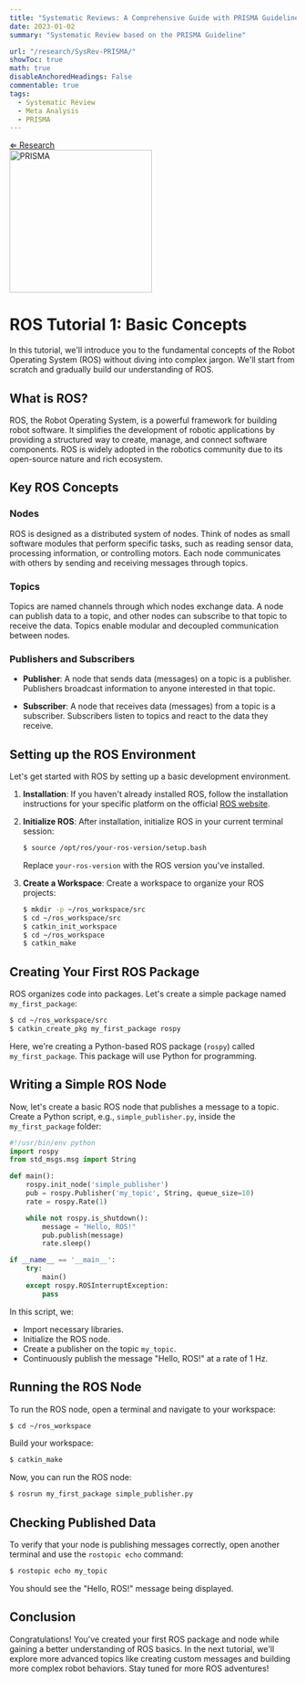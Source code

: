 ```yaml
---
title: "Systematic Reviews: A Comprehensive Guide with PRISMA Guideline"
date: 2023-01-02
summary: "Systematic Review based on the PRISMA Guideline"

url: "/research/SysRev-PRISMA/"
showToc: true
math: true
disableAnchoredHeadings: False
commentable: true
tags:
  - Systematic Review
  - Meta Analysis
  - PRISMA
---
```

[&lArr; Research](/research/)
<img src="/PRISMA.png" alt="PRISMA" style="width:250px;display: block;" >
</div>

# ROS Tutorial 1: Basic Concepts 

In this tutorial, we'll introduce you to the fundamental concepts of the Robot Operating System (ROS) without diving into complex jargon. We'll start from scratch and gradually build our understanding of ROS.


## What is ROS?

ROS, the Robot Operating System, is a powerful framework for building robot software. It simplifies the development of robotic applications by providing a structured way to create, manage, and connect software components. ROS is widely adopted in the robotics community due to its open-source nature and rich ecosystem.

## Key ROS Concepts

### Nodes

ROS is designed as a distributed system of nodes. Think of nodes as small software modules that perform specific tasks, such as reading sensor data, processing information, or controlling motors. Each node communicates with others by sending and receiving messages through topics.

### Topics

Topics are named channels through which nodes exchange data. A node can publish data to a topic, and other nodes can subscribe to that topic to receive the data. Topics enable modular and decoupled communication between nodes.

### Publishers and Subscribers

- **Publisher**: A node that sends data (messages) on a topic is a publisher. Publishers broadcast information to anyone interested in that topic.

- **Subscriber**: A node that receives data (messages) from a topic is a subscriber. Subscribers listen to topics and react to the data they receive.

## Setting up the ROS Environment

Let's get started with ROS by setting up a basic development environment.

1. **Installation**: If you haven't already installed ROS, follow the installation instructions for your specific platform on the official [ROS website](http://www.ros.org/install/).

2. **Initialize ROS**: After installation, initialize ROS in your current terminal session:

   ```bash
   $ source /opt/ros/your-ros-version/setup.bash
   ```

   Replace `your-ros-version` with the ROS version you've installed.

3. **Create a Workspace**: Create a workspace to organize your ROS projects:

   ```bash
   $ mkdir -p ~/ros_workspace/src
   $ cd ~/ros_workspace/src
   $ catkin_init_workspace
   $ cd ~/ros_workspace
   $ catkin_make
   ```

## Creating Your First ROS Package

ROS organizes code into packages. Let's create a simple package named `my_first_package`:

```bash
$ cd ~/ros_workspace/src
$ catkin_create_pkg my_first_package rospy
```

Here, we're creating a Python-based ROS package (`rospy`) called `my_first_package`. This package will use Python for programming.

## Writing a Simple ROS Node

Now, let's create a basic ROS node that publishes a message to a topic. Create a Python script, e.g., `simple_publisher.py`, inside the `my_first_package` folder:

```python
#!/usr/bin/env python
import rospy
from std_msgs.msg import String

def main():
    rospy.init_node('simple_publisher')
    pub = rospy.Publisher('my_topic', String, queue_size=10)
    rate = rospy.Rate(1)

    while not rospy.is_shutdown():
        message = "Hello, ROS!"
        pub.publish(message)
        rate.sleep()

if __name__ == '__main__':
    try:
        main()
    except rospy.ROSInterruptException:
        pass
```

In this script, we:

- Import necessary libraries.
- Initialize the ROS node.
- Create a publisher on the topic `my_topic`.
- Continuously publish the message "Hello, ROS!" at a rate of 1 Hz.

## Running the ROS Node

To run the ROS node, open a terminal and navigate to your workspace:

```bash
$ cd ~/ros_workspace
```

Build your workspace:

```bash
$ catkin_make
```

Now, you can run the ROS node:

```bash
$ rosrun my_first_package simple_publisher.py
```

## Checking Published Data

To verify that your node is publishing messages correctly, open another terminal and use the `rostopic echo` command:

```bash
$ rostopic echo my_topic
```

You should see the "Hello, ROS!" message being displayed.

## Conclusion

Congratulations! You've created your first ROS package and node while gaining a better understanding of ROS basics. In the next tutorial, we'll explore more advanced topics like creating custom messages and building more complex robot behaviors. Stay tuned for more ROS adventures!